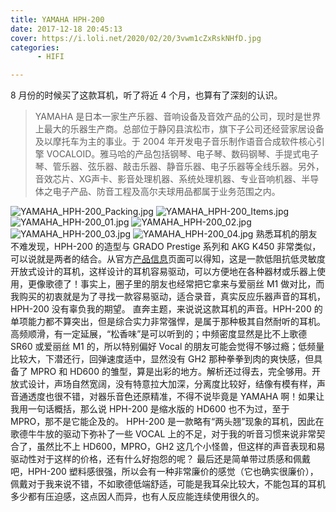 ```yaml
---
title: YAMAHA HPH-200
date: 2017-12-18 20:45:13
cover: https://i.loli.net/2020/02/20/3vwm1cZxRskNHfD.jpg
categories: 
      - HIFI

---
```

8 月份的时候买了这款耳机，听了将近 4 个月，也算有了深刻的认识。

<!--more-->

> YAMAHA 是日本一家生产乐器、音响设备及音效产品的公司，现时是世界上最大的乐器生产商。总部位于静冈县滨松市，旗下子公司还经营家居设备及以摩托车为主的事业。于 2004 年开发电子音乐制作语音合成软件核心引擎 VOCALOID。雅马哈的产品包括钢琴、电子琴、数码钢琴、手提式电子琴、管乐器、弦乐器、敲击乐器、静音乐器、电子乐器等全线乐器。另外，音效芯片、XG声卡、影音处理机器、系统处理机器、专业音响机器、半导体之电子产品、防音工程及高尔夫球用品都属于业务范围之内。

![YAMAHA_HPH-200_Packing.jpg](https://i.loli.net/2020/02/20/dTfzNLXKtxbMJWv.jpg)
![YAMAHA_HPH-200_Items.jpg](https://i.loli.net/2020/02/20/5kENupvOxLFT3Mw.jpg)
![YAMAHA_HPH-200_01.jpg](https://i.loli.net/2020/02/20/XnLJWejlIAOtfir.jpg)
![YAMAHA_HPH-200_02.jpg](https://i.loli.net/2020/02/20/MyJuXtOnzdKZTFc.jpg)
![YAMAHA_HPH-200_03.jpg](https://i.loli.net/2020/02/20/NtemX4CvcTPR6kD.jpg)
![YAMAHA_HPH-200_04.jpg](https://i.loli.net/2020/02/20/a73HzoS2Wrgl9Jn.jpg)
熟悉耳机的朋友不难发现，HPH-200 的造型与 GRADO Prestige 系列和 AKG K450 非常类似，可以说就是两者的结合。从官方[产品信息](https://www.yamaha.com.cn/products/show/1035)页面可以得知，这是一款低阻抗低灵敏度开放式设计的耳机，这样设计的耳机容易驱动，可以方便地在各种器材或乐器上使用，更像歌德了！事实上，圈子里的朋友也经常把它拿来与爱丽丝 M1 做对比，而我购买的初衷就是为了寻找一款容易驱动，适合录音，真实反应乐器声音的耳机，HPH-200 没有辜负我的期望。
直奔主题，来说说这款耳机的声音。HPH-200 的单项能力都不算突出，但是综合实力非常强悍，是属于那种极其自然耐听的耳机。高频顺滑，有一定延展，“松香味”是可以听到的；中频密度显然是比不上歌德 SR60 或爱丽丝 M1 的，所以特别偏好 Vocal 的朋友可能会觉得不够过瘾；低频量比较大，下潜还行，回弹速度适中，显然没有 GH2 那种拳拳到肉的爽快感，但具备了 MPRO 和 HD600 的雏型，算是出彩的地方。解析还过得去，完全够用。开放式设计，声场自然宽阔，没有特意拉大加深，分离度比较好，结像有模有样，声音通透度也很不错，对器乐音色还原精准，不得不说毕竟是 YAMAHA 啊！如果让我用一句话概括，那么说 HPH-200 是缩水版的 HD600 也不为过，至于 MPRO，那不是它能企及的。
HPH-200 是一款略有“两头翘”现象的耳机，因此在歌德牛牛放的驱动下弥补了一些 VOCAL 上的不足，对于我的听音习惯来说非常契合了，虽然比不上 HD600，MPRO，GH2 这几个小怪兽，但这样的声音表现和易驱动性对于这样的价格，还有什么好抱怨的呢？
最后还是简单带过质感和佩戴吧，HPH-200 塑料感很强，所以会有一种非常廉价的感觉（它也确实很廉价），佩戴对于我来说不错，不如歌德低端舒适，可能是我耳朵比较大，不能包耳的耳机多少都有压迫感，这点因人而异，也有人反应能连续使用很久的。
